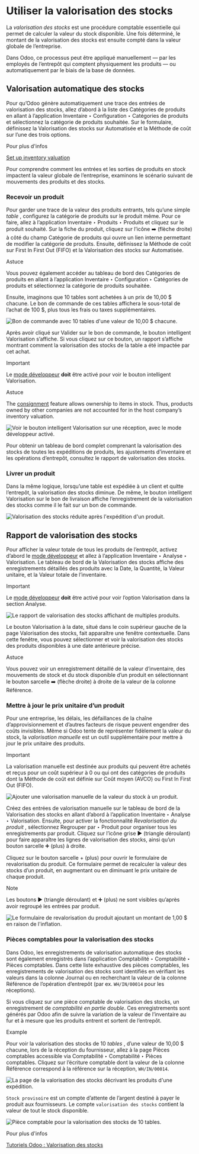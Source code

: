 # Utiliser la valorisation des stocks

La _valorisation des stocks_ est une procédure comptable essentielle qui
permet de calculer la valeur du stock disponible. Une fois déterminé, le
montant de la valorisation des stocks est ensuite compté dans la valeur
globale de l’entreprise.

Dans Odoo, ce processus peut être appliqué manuellement — par les employés de
l’entrepôt qui comptent physiquement les produits — ou automatiquement par le
biais de la base de données.

## Valorisation automatique des stocks

Pour qu’Odoo génère automatiquement une trace des entrées de valorisation des
stocks, allez d’abord à la liste des Catégories de produits en allant à
l’application Inventaire ‣ Configuration ‣ Catégories de produits et
sélectionnez la catégorie de produits souhaitée. Sur le formulaire, définissez
la Valorisation des stocks sur Automatisée et la Méthode de coût sur l’une des
trois options.

Pour plus d'infos

[Set up inventory valuation](inventory_valuation_config.html)

Pour comprendre comment les entrées et les sorties de produits en stock
impactent la valeur globale de l’entreprise, examinons le scénario suivant de
mouvements des produits et des stocks.

### Recevoir un produit

Pour garder une trace de la valeur des produits entrants, tels qu’une simple
_table_ , configurez la catégorie de produits sur le produit même. Pour ce
faire, allez à l’application Inventaire ‣ Produits ‣ Produits et cliquez sur
le produit souhaité. Sur la fiche du produit, cliquez sur l’icône ➡️ (flèche
droite) à côté du champ Catégorie de produits qui ouvre un lien interne
permettant de modifier la catégorie de produits. Ensuite, définissez la
Méthode de coût sur First In First Out (FIFO) et la Valorisation des stocks
sur Automatisée.

Astuce

Vous pouvez également accéder au tableau de bord des Catégories de produits en
allant à l’application Inventaire ‣ Configuration ‣ Catégories de produits et
sélectionnez la catégorie de produits souhaitée.

Ensuite, imaginons que 10 tables sont achetées à un prix de 10,00 $ chacune.
Le bon de commande de ces tables affichera le sous-total de l’achat de 100 $,
plus tous les frais ou taxes supplémentaires.

![Bon de commande avec 10 tables d'une valeur de 10,00 $
chacune.](../../../../../_images/purchase-order.png)

Après avoir cliqué sur Valider sur le bon de commande, le bouton intelligent
Valorisation s’affiche. Si vous cliquez sur ce bouton, un rapport s’affiche
montrant comment la valorisation des stocks de la table a été impactée par cet
achat.

Important

Le [mode développeur](../../../../general/developer_mode.html#developer-mode)
**doit** être activé pour voir le bouton intelligent Valorisation.

Astuce

The [consignment](../advanced_operations_warehouse/owned_stock.html) feature
allows ownership to items in stock. Thus, products owned by other companies
are not accounted for in the host company’s inventory valuation.

![Voir le bouton intelligent Valorisation sur une réception, avec le mode
développeur activé.](../../../../../_images/valuation-smart-button.png)

Pour obtenir un tableau de bord complet comprenant la valorisation des stocks
de toutes les expéditions de produits, les ajustements d’inventaire et les
opérations d’entrepôt, consultez le rapport de valorisation des stocks.

### Livrer un produit

Dans la même logique, lorsqu’une table est expédiée à un client et quitte
l’entrepôt, la valorisation des stocks diminue. De même, le bouton intelligent
Valorisation sur le bon de livraison affiche l’enregistrement de la
valorisation des stocks comme il le fait sur un bon de commande.

![Valorisation des stocks réduite après l'expédition d'un
produit.](../../../../../_images/decreased-stock-valuation.png)

## Rapport de valorisation des stocks

Pour afficher la valeur totale de tous les produits de l’entrepôt, activez
d’abord le [mode
développeur](../../../../general/developer_mode.html#developer-mode) et allez
à l’application Inventaire ‣ Analyse ‣ Valorisation. Le tableau de bord de la
Valorisation des stocks affiche des enregistrements détaillés des produits
avec la Date, la Quantité, la Valeur unitaire, et la Valeur totale de
l’inventaire.

Important

Le [mode développeur](../../../../general/developer_mode.html#developer-mode)
**doit** être activé pour voir l’option Valorisation dans la section Analyse.

![Le rapport de valorisation des stocks affichant de multiples
produits.](../../../../../_images/inventory-valuation-products.png)

Le bouton Valorisation à la date, situé dans le coin supérieur gauche de la
page Valorisation des stocks, fait apparaître une fenêtre contextuelle. Dans
cette fenêtre, vous pouvez sélectionner et voir la valorisation des stocks des
produits disponibles à une date antérieure précise.

Astuce

Vous pouvez voir un enregistrement détaillé de la valeur d’inventaire, des
mouvements de stock et du stock disponible d’un produit en sélectionnant le
bouton sarcelle ➡️ (flèche droite) à droite de la valeur de la colonne
Référence.

### Mettre à jour le prix unitaire d’un produit

Pour une entreprise, les délais, les défaillances de la chaîne
d’approvisionnement et d’autres facteurs de risque peuvent engendrer des coûts
invisibles. Même si Odoo tente de représenter fidèlement la valeur du stock,
la _valorisation manuelle_ est un outil supplémentaire pour mettre à jour le
prix unitaire des produits.

Important

La valorisation manuelle est destinée aux produits qui peuvent être achetés et
reçus pour un coût supérieur à 0 ou qui ont des catégories de produits dont la
Méthode de coût est définie sur Coût moyen (AVCO) ou First In First Out
(FIFO).

![Ajouter une valorisation manuelle de la valeur du stock à un
produit.](../../../../../_images/add-manual-valuation.png)

Créez des entrées de valorisation manuelle sur le tableau de bord de la
Valorisation des stocks en allant d’abord à l’application Inventaire ‣ Analyse
‣ Valorisation. Ensuite, pour activer la fonctionnalité _Revalorisation du
produit_ , sélectionnez Regrouper par ‣ Produit pour organiser tous les
enregistrements par produit. Cliquez sur l’icône grise ▶️ (triangle déroulant)
pour faire apparaître les lignes de valorisation des stocks, ainsi qu’un
bouton sarcelle ➕ (plus) à droite.

Cliquez sur le bouton sarcelle \+ (plus) pour ouvrir le formulaire de
revalorisation du produit. Ce formulaire permet de recalculer la valeur des
stocks d’un produit, en augmentant ou en diminuant le prix unitaire de chaque
produit.

Note

Les boutons ▶️ (triangle déroulant) et ➕ (plus) ne sont visibles qu’après
avoir regroupé les entrées par produit.

![Le formulaire de revalorisation du produit ajoutant un montant de 1,00 $ en
raison de l'inflation.](../../../../../_images/product-revaluation.png)

### Pièces comptables pour la valorisation des stocks

Dans Odoo, les enregistrements de valorisation automatique des stocks sont
également enregistrés dans l’application Comptabilité ‣ Comptabilité ‣ Pièces
comptables. Dans cette liste exhaustive des pièces comptables, les
enregistrements de valorisation des stocks sont identifiés en vérifiant les
valeurs dans la colonne Journal ou en recherchant la valeur de la colonne
Référence de l’opération d’entrepôt (par ex. `WH/IN/00014` pour les
réceptions).

Si vous cliquez sur une pièce comptable de valorisation des stocks, un
enregistrement de _comptabilité en partie double_. Ces enregistrements sont
générés par Odoo afin de suivre la variation de la valeur de l’inventaire au
fur et à mesure que les produits entrent et sortent de l’entrepôt.

Example

Pour voir la valorisation des stocks de 10 _tables_ , d’une valeur de 10,00 $
chacune, lors de la réception du fournisseur, allez à la page Pièces
comptables accessible via Comptabilité ‣ Comptabilité ‣ Pièces comptables.
Cliquez sur l’écriture comptable dont la valeur de la colonne Référence
correspond à la référence sur la réception, `WH/IN/00014`.

![La page de la valorisation des stocks décrivant les produits d'une
expédition.](../../../../../_images/stock-valuation-product.png)

`Stock provisoire` est un compte d’attente de l’argent destiné à payer le
produit aux fournisseurs. Le compte `valorisation des stocks` contient la
valeur de tout le stock disponible.

![Pièce comptable pour la valorisation des stocks de 10
tables.](../../../../../_images/inventory-valuation-entry.png)

Pour plus d'infos

[Tutoriels Odoo : Valorisation des
stocks](https://www.odoo.com/slides/slide/2795/share)

